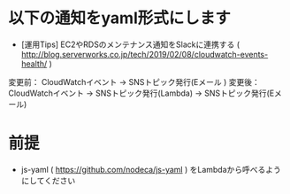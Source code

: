 # 以下の通知をyaml形式にします
* [運用Tips] EC2やRDSのメンテナンス通知をSlackに連携する ( http://blog.serverworks.co.jp/tech/2019/02/08/cloudwatch-events-health/ )

変更前： CloudWatchイベント → SNSトピック発行(Eメール )
変更後： CloudWatchイベント → SNSトピック発行(Lambda) → SNSトピック発行(Eメール)

# 前提
* js-yaml ( https://github.com/nodeca/js-yaml ) をLambdaから呼べるようにしてください

